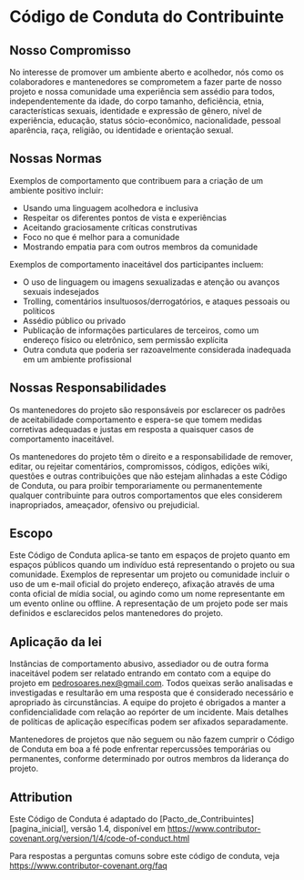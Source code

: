 # Código de Conduta do Contribuinte

## Nosso Compromisso

No interesse de promover um ambiente aberto e acolhedor, nós como
os colaboradores e mantenedores se comprometem a fazer parte de nosso projeto e
nossa comunidade uma experiência sem assédio para todos, independentemente da idade, do corpo
tamanho, deficiência, etnia, características sexuais, identidade e expressão de gênero,
nível de experiência, educação, status sócio-econômico, nacionalidade, pessoal
aparência, raça, religião, ou identidade e orientação sexual.

## Nossas Normas

Exemplos de comportamento que contribuem para a criação de um ambiente positivo
incluir:

- Usando uma linguagem acolhedora e inclusiva
- Respeitar os diferentes pontos de vista e experiências
- Aceitando graciosamente críticas construtivas
- Foco no que é melhor para a comunidade
- Mostrando empatia para com outros membros da comunidade

Exemplos de comportamento inaceitável dos participantes incluem:

- O uso de linguagem ou imagens sexualizadas e atenção ou avanços sexuais indesejados
- Trolling, comentários insultuosos/derrogatórios, e ataques pessoais ou políticos
- Assédio público ou privado
- Publicação de informações particulares de terceiros, como um endereço físico ou eletrônico, sem permissão explícita
- Outra conduta que poderia ser razoavelmente considerada inadequada em um ambiente profissional

## Nossas Responsabilidades

Os mantenedores do projeto são responsáveis por esclarecer os padrões de aceitabilidade
comportamento e espera-se que tomem medidas corretivas adequadas e justas em
resposta a quaisquer casos de comportamento inaceitável.

Os mantenedores do projeto têm o direito e a responsabilidade de remover, editar, ou
rejeitar comentários, compromissos, códigos, edições wiki, questões e outras contribuições
que não estejam alinhadas a este Código de Conduta, ou para proibir temporariamente ou
permanentemente qualquer contribuinte para outros comportamentos que eles considerem inapropriados,
ameaçador, ofensivo ou prejudicial.

## Escopo

Este Código de Conduta aplica-se tanto em espaços de projeto quanto em espaços públicos
quando um indivíduo está representando o projeto ou sua comunidade. Exemplos de
representar um projeto ou comunidade incluir o uso de um e-mail oficial do projeto
endereço, afixação através de uma conta oficial de mídia social, ou agindo como um nome
representante em um evento online ou offline. A representação de um projeto pode ser
mais definidos e esclarecidos pelos mantenedores do projeto.

## Aplicação da lei

Instâncias de comportamento abusivo, assediador ou de outra forma inaceitável podem ser relatado entrando em contato com a equipe do projeto em pedrosoares.nex@gmail.com. Todos
queixas serão analisadas e investigadas e resultarão em uma resposta que
é considerado necessário e apropriado às circunstâncias. A equipe do projeto é
obrigados a manter a confidencialidade com relação ao repórter de um incidente.
Mais detalhes de políticas de aplicação específicas podem ser afixados separadamente.

Mantenedores de projetos que não seguem ou não fazem cumprir o Código de Conduta em boa
a fé pode enfrentar repercussões temporárias ou permanentes, conforme determinado por outros
membros da liderança do projeto.

## Attribution

Este Código de Conduta é adaptado do [Pacto_de_Contribuintes] [pagina_inicial], versão 1.4,
disponível em https://www.contributor-covenant.org/version/1/4/code-of-conduct.html

[homepage]: https://www.contributor-covenant.org

Para respostas a perguntas comuns sobre este código de conduta, veja
https://www.contributor-covenant.org/faq
